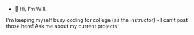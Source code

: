 - 👋 Hi, I’m Will.

I'm keeping myself busy coding for college (as the instructor) - I can't post those here!
Ask me about my current projects!
